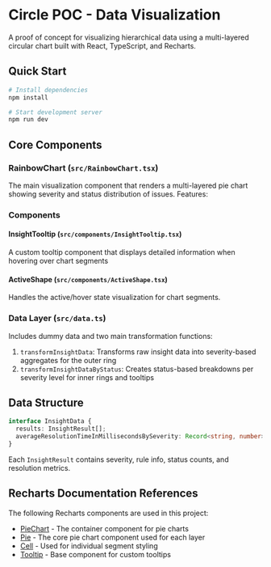 # Circle POC - Data Visualization

A proof of concept for visualizing hierarchical data using a multi-layered circular chart built with React, TypeScript, and Recharts.

## Quick Start

```bash
# Install dependencies
npm install

# Start development server
npm run dev
```

## Core Components

### RainbowChart (`src/RainbowChart.tsx`)

The main visualization component that renders a multi-layered pie chart showing severity and status distribution of issues. Features:

### Components

#### InsightTooltip (`src/components/InsightTooltip.tsx`)

A custom tooltip component that displays detailed information when hovering over chart segments

#### ActiveShape (`src/components/ActiveShape.tsx`)

Handles the active/hover state visualization for chart segments.

### Data Layer (`src/data.ts`)

Includes dummy data and two main transformation functions:

1. `transformInsightData`: Transforms raw insight data into severity-based aggregates for the outer ring
2. `transformInsightDataByStatus`: Creates status-based breakdowns per severity level for inner rings and tooltips

## Data Structure

```typescript
interface InsightData {
  results: InsightResult[];
  averageResolutionTimeInMillisecondsBySeverity: Record<string, number>;
}
```

Each `InsightResult` contains severity, rule info, status counts, and resolution metrics.

## Recharts Documentation References

The following Recharts components are used in this project:

- [PieChart](https://recharts.org/en-US/api/PieChart) - The container component for pie charts
- [Pie](https://recharts.org/en-US/api/Pie) - The core pie chart component used for each layer
- [Cell](https://recharts.org/en-US/api/Cell) - Used for individual segment styling
- [Tooltip](https://recharts.org/en-US/api/Tooltip) - Base component for custom tooltips
